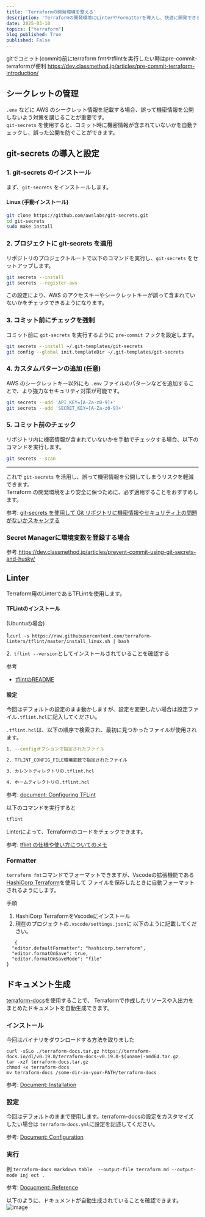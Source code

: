 ```yaml
---
title: 'Terraformの開発環境を整える'
description: 'Terraformの開発環境にLinterやFormatterを導入し、快適に開発できるようにしました'
date: 2025-03-10
topics: ["terraform"]
blog_published: True
published: False
---
```




gitでコミット(commit)前にterraform fmtやtflintを実行したい時はpre-commit-terraformが便利
https://dev.classmethod.jp/articles/pre-commit-terraform-introduction/



## シークレットの管理
`.env` などに AWS のシークレット情報を記載する場合、誤って機密情報を公開しないよう対策を講じることが重要です。  
`git-secrets` を使用すると、コミット時に機密情報が含まれていないかを自動チェックし、誤った公開を防ぐことができます。  

## **git-secrets の導入と設定**

### **1. git-secrets のインストール**
まず、`git-secrets` をインストールします。


#### **Linux (手動インストール)**
```sh
git clone https://github.com/awslabs/git-secrets.git
cd git-secrets
sudo make install
```

### **2. プロジェクトに git-secrets を適用**
リポジトリのプロジェクトルートで以下のコマンドを実行し、`git-secrets` をセットアップします。

```sh
git secrets --install
git secrets --register-aws
```

この設定により、AWS のアクセスキーやシークレットキーが誤って含まれていないかをチェックできるようになります。

### **3. コミット前にチェックを強制**
コミット前に `git-secrets` を実行するように `pre-commit` フックを設定します。

```sh
git secrets --install ~/.git-templates/git-secrets
git config --global init.templateDir ~/.git-templates/git-secrets
```

### **4. カスタムパターンの追加 (任意)**
AWS のシークレットキー以外にも `.env` ファイルのパターンなどを追加することで、より強力なセキュリティ対策が可能です。

```sh
git secrets --add 'API_KEY=[A-Za-z0-9]+'
git secrets --add 'SECRET_KEY=[A-Za-z0-9]+'
```

### **5. コミット前のチェック**
リポジトリ内に機密情報が含まれていないかを手動でチェックする場合、以下のコマンドを実行します。

```sh
git secrets --scan
```

---

これで `git-secrets` を活用し、誤って機密情報を公開してしまうリスクを軽減できます。  
Terraform の開発環境をより安全に保つために、必ず適用することをおすすめします。


参考: [git-secrets を使用して Git リポジトリに機密情報やセキュリティ上の問題がないかスキャンする](https://docs.aws.amazon.com/ja_jp/prescriptive-guidance/latest/patterns/scan-git-repositories-for-sensitive-information-and-security-issues-by-using-git-secrets.html)

### Secret Managerに環境変数を登録する場合
参考
 https://dev.classmethod.jp/articles/prevent-commit-using-git-secrets-and-husky/

## Linter

Terraform用のLinterであるTFLintを使用します。

#### TFLintのインストール

(Ubuntuの場合)

1.`curl -s https://raw.githubusercontent.com/terraform-linters/tflint/master/install_linux.sh | bash`


2.` tflint --version`としてインストールされていることを確認する

参考
- [tflintのREADME](https://github.com/terraform-linters/tflint)



#### 設定

今回はデフォルトの設定のまま動かしますが、設定を変更したい場合は設定ファイル`.tflint.hcl`に記入してください。

`.tflint.hcl`は、以下の順序で検索され、最初に見つかったファイルが使用されます。

```bash
1. --configオプションで指定されたファイル

2. TFLINT_CONFIG_FILE環境変数で指定されたファイル

3. カレントディレクトリの.tflint.hcl

4. ホームディレクトリの.tflint.hcl
```

参考: [document: Configuring TFLint](https://github.com/terraform-linters/tflint/blob/master/docs/user-guide/config.md)

以下のコマンドを実行すると

```bash
tflint
```
Linterによって、Terraformのコードをチェックできます。

参考: [tflint の仕様や使い方についてのメモ](https://zenn.dev/ta2023/articles/923ca224a69420)

### Formatter
`terraform fmt`コマンドでフォーマットできますが、Vscodeの拡張機能である[HashiCorp Terraform](https://marketplace.visualstudio.com/items?itemName=HashiCorp.terraform)を使用して
ファイルを保存したときに自動フォーマットされるようにします。

手順
1. HashiCorp TerraformをVscodeにインストール
2. 現在のプロジェクトの`.vscode/settings.json`に
   以下のように記載してください。
  
```
   {
  "editor.defaultFormatter": "hashicorp.terraform",
  "editor.formatOnSave": true,
  "editor.formatOnSaveMode": "file"
}
```

## ドキュメント生成

[terraform-docs](https://github.com/terraform-docs/terraform-docs)を使用することで、
Terraformで作成したリソースや入出力をまとめたドキュメントを自動生成できます。



### インストール

今回はバイナリをダウンロードする方法を取りました

```
curl -sSLo ./terraform-docs.tar.gz https://terraform-docs.io/dl/v0.19.0/terraform-docs-v0.19.0-$(uname)-amd64.tar.gz
tar -xzf terraform-docs.tar.gz
chmod +x terraform-docs
mv terraform-docs /some-dir-in-your-PATH/terraform-docs
```
参考: [Document: Installation](https://terraform-docs.io/user-guide/installation/)
### 設定
今回はデフォルトのままで使用します。terraform-docsの設定をカスタマイズしたい場合は
`terraform-docs.yml`に設定を記述してください。

参考: [Document: Configuration](https://terraform-docs.io/user-guide/configuration/)

### 実行
例
`terraform-docs markdown table  --output-file terraform.md --output-mode inj
ect .`

参考: [Docucment: Reference]((https://terraform-docs.io/reference/terraform-docs/))


以下のように、ドキュメントが自動生成されていることを確認できます。
![image](https://hackmd.io/_uploads/BJY1MNsikg.png)
